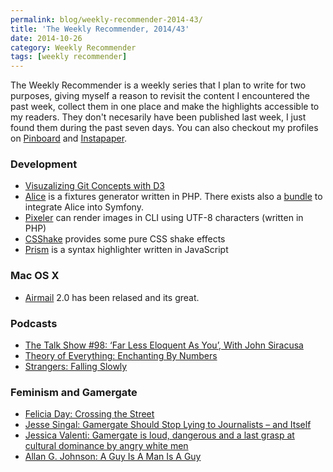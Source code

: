```yaml
---
permalink: blog/weekly-recommender-2014-43/
title: 'The Weekly Recommender, 2014/43'
date: 2014-10-26
category: Weekly Recommender
tags: [weekly recommender]
---
```


The Weekly Recommender is a weekly series that I plan to write for two purposes, giving myself a reason to revisit the content I encountered the past week, collect them in one place and make the highlights accessible to my readers. They don't necesarily have been published last week, I just found them during the past seven days. You can also checkout my profiles on [Pinboard](https://pinboard.in/u:florian.eckerstorfer) and [Instapaper](https://www.instapaper.com/p/florianec).

### Development

- [Visuzalizing Git Concepts with D3](https://onlywei.github.io/explain-git-with-d3/)
- [Alice](https://github.com/nelmio/alice) is a fixtures generator written in PHP. There exists also a [bundle](https://github.com/hautelook/AliceBundle) to integrate Alice into Symfony.
- [Pixeler](https://github.com/lastguest/pixeler) can render images in CLI using UTF-8 characters (written in PHP)
- [CSShake](http://elrumordelaluz.github.io/csshake/) provides some pure CSS shake effects
- [Prism](http://prismjs.com) is a syntax highlighter written in JavaScript

### Mac OS X

- [Airmail](http://airmailapp.com) 2.0 has been relased and its great.

### Podcasts

- [The Talk Show #98: ‘Far Less Eloquent As You’, With John Siracusa](http://daringfireball.net/thetalkshow/2014/10/25/ep-098)
- [Theory of Everything: Enchanting By Numbers](http://toe.prx.org/2014/10/enchanted-by-numbers/)
- [Strangers: Falling Slowly](http://www.storycentral.org/falling-slowly/)

### Feminism and Gamergate

- [Felicia Day: Crossing the Street](http://feliciaday.com/blog/crossing-the-street/)
- [Jesse Singal: Gamergate Should Stop Lying to Journalists – and Itself](http://nymag.com/scienceofus/2014/10/gamergate-should-stop-lying-to-itself.html)
- [Jessica Valenti: Gamergate is loud, dangerous and a last grasp at cultural dominance by angry white men](http://www.theguardian.com/commentisfree/2014/oct/21/gamergate-angry-men-harassing-women)
- [Allan G. Johnson: A Guy Is A Man Is A Guy](http://msmagazine.com/blog/2013/09/06/a-guy-is-a-man-is-a-guy/)
